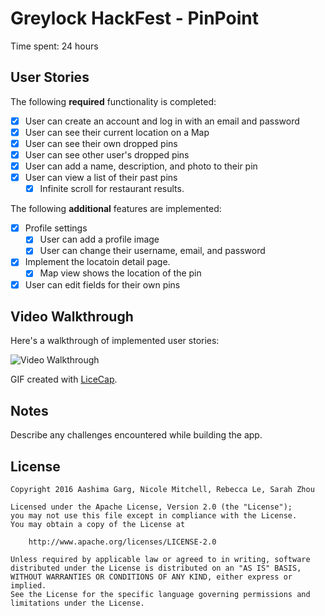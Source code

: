 # Greylock HackFest - PinPoint

Time spent: 24 hours 

## User Stories

The following **required** functionality is completed:

- [X] User can create an account and log in with an email and password
- [X] User can see their current location on a Map
- [X] User can see their own dropped pins
- [X] User can see other user's dropped pins
- [X] User can add a name, description, and photo to their pin
- [X] User can view a list of their past pins 
    - [X] Infinite scroll for restaurant results.

The following **additional** features are implemented:

- [X] Profile settings
   - [X] User can add a profile image
   - [X] User can change their username, email, and password
- [X] Implement the locatoin detail page.
    - [X] Map view shows the location of the pin
- [X] User can edit fields for their own pins

## Video Walkthrough 

Here's a walkthrough of implemented user stories:

<img src='http://i.imgur.com/nS9VjeN.gif' title='Video Walkthrough' width='' alt='Video Walkthrough' />

GIF created with [LiceCap](http://www.cockos.com/licecap/).

## Notes

Describe any challenges encountered while building the app.

## License

    Copyright 2016 Aashima Garg, Nicole Mitchell, Rebecca Le, Sarah Zhou

    Licensed under the Apache License, Version 2.0 (the "License");
    you may not use this file except in compliance with the License.
    You may obtain a copy of the License at

        http://www.apache.org/licenses/LICENSE-2.0

    Unless required by applicable law or agreed to in writing, software
    distributed under the License is distributed on an "AS IS" BASIS,
    WITHOUT WARRANTIES OR CONDITIONS OF ANY KIND, either express or implied.
    See the License for the specific language governing permissions and
    limitations under the License.
